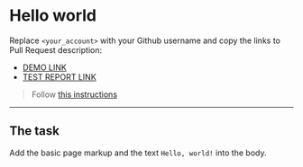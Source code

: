 # Hello world
Replace `<your_account>` with your Github username and copy the links to Pull Request description:
- [DEMO LINK](https://marinasupernova.github.io/layout_hello-world/)
- [TEST REPORT LINK](https://marinasupernova.github.io/layout_hello-world/report/html_report/)

> Follow [this instructions](https://mate-academy.github.io/layout_task-guideline/#how-to-solve-the-layout-tasks-on-github)
___

## The task 
Add the basic page markup and the text `Hello, world!` into the body.
